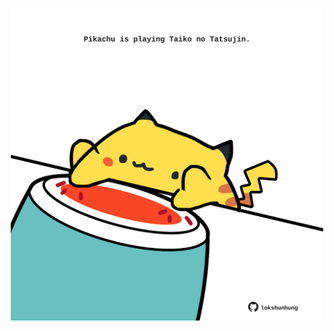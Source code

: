<!-- built at 27/08/2021, 23:02:09 UTC -->
<p align="center">
  <img width="500" height="500" src="./ReadmeImage.svg">
</p>
